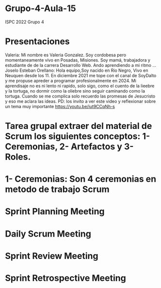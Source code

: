 # Grupo-4-Aula-15
ISPC 2022 Grupo 4
# Presentaciones
Valeria: Mi nombre es Valeria Gonzalez. Soy cordobesa pero momentaneamente vivo en Posadas, Misiones. Soy mamá, trabajadora y estudiante de de la carrera Desarrollo Web. Ando aprendiendo a mi ritmo ...
Joselo Esteban Orellano: Hola equipo,Soy nacido en Rio Negro, Vivo en Neuquen desde los 11. En diciembre 2021 me tope con el canal de SoyDalto y me propuse apreder a programar profesionalmente en 2024. Mi aprendisaje no es ni lento ni rapido, solo sigo, como el cuento de la lieebre y la tortuga, no dormir como la oliebre sino seguir caminando como la tortuga. Cuando se me complica solo recuerdo las promesas de Jesucristo y eso me aclara las ideas. PD: los invito a ver este video y reflexionar sobre un tema muy importante https://youtu.be/iut9CCqNh-s




# Tarea grupal extraer del material de Scrum los siguientes conceptos: 1- Ceremonias, 2- Artefactos y 3- Roles.
# 1- Ceremonias: Son 4 ceremonias en metodo de trabajo Scrum
# Sprint Planning Meeting

# Daily Scrum Meeting

# Sprint Review Meeting

# Sprint Retrospective Meeting
